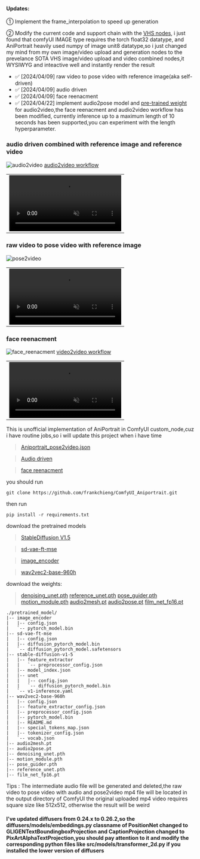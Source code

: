 #### Updates:
① Implement the frame_interpolation to speed up generation

② Modify the current code and support chain with the [VHS nodes](https://github.com/Kosinkadink/ComfyUI-VideoHelperSuite), i just found that comfyUI IMAGE type requires the torch float32 datatype, and AniPortrait heavily used numpy of image unit8 datatype,so i just changed my mind from my own image/video upload and generation nodes to the prevelance SOTA VHS image/video upload and video combined nodes,it WYSIWYG and inteactive well and instantly render the result
- ✅ [2024/04/09] raw video to pose video with reference image(aka self-driven)
- ✅ [2024/04/09] audio driven
- ✅ [2024/04/09] face reenacment
- ✅ [2024/04/22] implement audio2pose model and [pre-trained weight](https://huggingface.co/ZJYang/AniPortrait/tree/main) for audio2video,the face reenacment and audio2video workflow has been modified, currently  inference up to a maximum length of 10 seconds has been supported,you can experiment with the length hyperparameter.
### audio driven combined with reference image and reference video
![audio2video](https://github.com/frankchieng/ComfyUI_Aniportrait/assets/130369523/86726d07-998c-493f-93e4-1ce9b58e1e90)
[audio2video workflow](https://github.com/frankchieng/ComfyUI_Aniportrait/blob/main/assets/audio2video_workflow.json)
<table class="center">
<tr>
    <td width=100% style="border: none">
        <video controls autoplay loop src="https://github.com/frankchieng/ComfyUI_Aniportrait/assets/130369523/1ab454ef-13ca-4262-9206-383470a8408d" muted="false"></video>
    </td>
</tr>
</table>

### raw video to pose video with reference image
![pose2video](https://github.com/frankchieng/ComfyUI_Aniportrait/assets/130369523/882e3685-ee13-4798-9f90-d195d6595a97)
<table class="center">
<tr>
    <td width=100% style="border: none">
        <video controls autoplay loop src="https://github.com/frankchieng/ComfyUI_Aniportrait/assets/130369523/edaa9907-8720-4435-8529-405c96a2e66d" muted="false"></video>
    </td>
</tr>
</table>

### face reenacment
![face_reenacment](https://github.com/frankchieng/ComfyUI_Aniportrait/assets/130369523/82f2ae7c-b7c2-49a7-8f13-4456ebff55e6)
[video2video workflow](https://github.com/frankchieng/ComfyUI_Aniportrait/blob/main/assets/face_reenacment_workflow.json)
<table class="center">
<tr>
    <td width=100% style="border: none">
        <video controls autoplay loop src="https://github.com/frankchieng/ComfyUI_Aniportrait/assets/130369523/0a9e46fb-33b8-4787-b8ca-b70301240752" muted="false"></video>
    </td>
</tr>
</table>

This is unofficial implementation of AniPortrait in ComfyUI custom_node,cuz i have routine jobs,so i will update this project when i have time
> [Aniportrait_pose2video.json](https://github.com/frankchieng/ComfyUI_Aniportrait/blob/main/assets/pose2video_workflow.json)

> [Audio driven](https://github.com/frankchieng/ComfyUI_Aniportrait/blob/main/assets/audio2video_workflow.json)

> [face reenacment](https://github.com/frankchieng/ComfyUI_Aniportrait/blob/main/assets/face_reenacment_workflow.json)

you should run
```shell
git clone https://github.com/frankchieng/ComfyUI_Aniportrait.git
```
then run 
```shell
pip install -r requirements.txt
```
download the pretrained models
> [StableDiffusion V1.5](https://huggingface.co/runwayml/stable-diffusion-v1-5)

> [sd-vae-ft-mse](https://huggingface.co/stabilityai/sd-vae-ft-mse)

> [image_encoder](https://huggingface.co/lambdalabs/sd-image-variations-diffusers/tree/main/image_encoder)

> [wav2vec2-base-960h](https://huggingface.co/facebook/wav2vec2-base-960h) 

download the weights:
> [denoising_unet.pth](https://huggingface.co/ZJYang/AniPortrait/tree/main)
> [reference_unet.pth](https://huggingface.co/ZJYang/AniPortrait/tree/main)
> [pose_guider.pth](https://huggingface.co/ZJYang/AniPortrait/tree/main)
> [motion_module.pth](https://huggingface.co/ZJYang/AniPortrait/tree/main)
> [audio2mesh.pt](https://huggingface.co/ZJYang/AniPortrait/tree/main)
> [audio2pose.pt](https://huggingface.co/ZJYang/AniPortrait/tree/main)
> [film_net_fp16.pt](https://huggingface.co/ZJYang/AniPortrait/tree/main)
```text
./pretrained_model/
|-- image_encoder
|   |-- config.json
|   `-- pytorch_model.bin
|-- sd-vae-ft-mse
|   |-- config.json
|   |-- diffusion_pytorch_model.bin
|   `-- diffusion_pytorch_model.safetensors
|-- stable-diffusion-v1-5
|   |-- feature_extractor
|   |   `-- preprocessor_config.json
|   |-- model_index.json
|   |-- unet
|   |   |-- config.json
|   |   `-- diffusion_pytorch_model.bin
|   `-- v1-inference.yaml
|-- wav2vec2-base-960h
|   |-- config.json
|   |-- feature_extractor_config.json
|   |-- preprocessor_config.json
|   |-- pytorch_model.bin
|   |-- README.md
|   |-- special_tokens_map.json
|   |-- tokenizer_config.json
|   `-- vocab.json
|-- audio2mesh.pt
|-- audio2pose.pt
|-- denoising_unet.pth
|-- motion_module.pth
|-- pose_guider.pth
|-- reference_unet.pth
|-- film_net_fp16.pt
```

Tips :
The intermediate audio file will be generated and deleted,the raw video to pose video with audio and pose2video mp4 file will be located in the output directory of ComfyUI
the original uploaded mp4 video requires square size like 512x512, otherwise the result will be weird 
#### I've updated diffusers from 0.24.x to 0.26.2,so the diffusers/models/embeddings.py classname of PositionNet changed to GLIGENTextBoundingboxProjection and CaptionProjection changed to PixArtAlphaTextProjection,you should pay attention to it and modify the corresponding python files like src/models/transformer_2d.py if you installed the lower version of diffusers 
